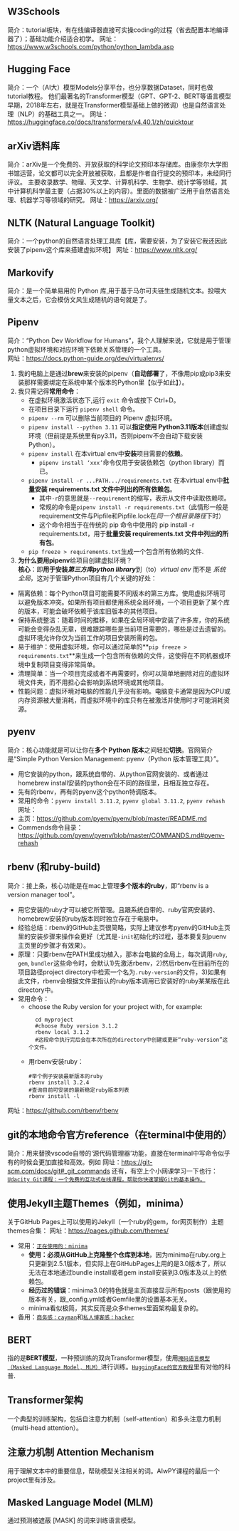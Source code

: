 ## W3Schools
简介：tutorial板块，有在线编译器直接可实操coding的过程（省去配置本地编译器了）；基础功能介绍适合初学。
网址：https://www.w3schools.com/python/python_lambda.asp

## Hugging Face
简介：一个（AI大）模型Models分享平台，也分享数据Dataset，同时也做tutorial教程。
    他们最著名的Transformer模型（GPT、GPT-2、BERT等语言模型早期，2018年左右，就是在Transformer模型基础上做的微调）也是自然语言处理（NLP）的基础工具之一。
网址：https://huggingface.co/docs/transformers/v4.40.1/zh/quicktour

## arXiv语料库
简介：arXiv是一个免费的、开放获取的科学论文预印本存储库。由康奈尔大学图书馆运营，论文都可以完全开放被获取，且都是作者自行提交的预印本，未经同行评议。
    主要收录数学、物理、天文学、计算机科学、生物学、统计学等领域，其中计算机科学最主要（占据30%以上的内容）。里面的数据被广泛用于自然语言处理、机器学习等领域的研究。
网址：https://arxiv.org/

## NLTK (Natural Language Toolkit)
简介：一个python的自然语言处理工具库【库，需要安装，为了安装它我还因此安装了pipenv这个库来搭建虚拟环境】
网址：https://www.nltk.org/

## Markovify
简介：是一个简单易用的 Python 库,用于基于马尔可夫链生成随机文本。投喂大量文本之后，它会模仿文风生成随机的语句就是了。

## Pipenv  
简介：“Python Dev Workflow for Humans”，我个人理解来说，它就是用于管理python虚拟环境和对应环境下依赖关系管理的一个工具。  
网址：https://docs.python-guide.org/dev/virtualenvs/  
1. 我的电脑上是通过**brew**来安装的pipenv（**自动部署**了，不像用pip或pip3来安装那样需要绑定在系统中某个版本的Python里【似乎如此】）。
1. 我只需记得**常用命令**：
   - 在虚拟环境激活状态下,运行 `exit` 命令或按下 Ctrl+D。
   - 在项目目录下运行 `pipenv shell` 命令。
   - `pipenv --rm` 可以删除当前项目的 Pipenv 虚拟环境。
   - `pipenv install --python 3.11` 可以**指定使用 Python3.11版本**创建虚拟环境（但前提是系统里有py3.11，否则pipenv不会自动下载安装Python）。
   - `pipenv install` 在本virtual env中**安装**项目需要的**依赖**。
        - `pipenv install ‘xxx’`命令仅用于安装依赖包（python library）而已。
   - `pipenv install -r ...PATH.../requirements.txt` 在本virtual env中**批量安装 requirements.txt 文件中列出的所有依赖包**。
       - 其中`-r`的意思就是`--requirement`的缩写，表示从文件中读取依赖项。
       - 常规的命令是`pipenv install -r requirements.txt`（此情形一般是requirement文件与Pipfile和Pipfile.lock在*同一个根目录路径*下时）
       - 这个命令相当于在传统的 pip 命令中使用的 pip install -r requirements.txt，用于**批量安装 requirements.txt 文件中列出的所有包**。
   - `pip freeze > requirements.txt`生成一个包含所有依赖的文件.  
1. **为什么要用pipenv**给项目创建虚拟环境？  
**核心**：即**用于安装*第三方库python library***到（to）*virtual env* 而不是 *系统全局*，这对于管理Python项目有几个关键的好处：
- 隔离依赖：每个Python项目可能需要不同版本的第三方库。使用虚拟环境可以避免版本冲突。如果所有项目都使用系统全局环境，一个项目更新了某个库的版本，可能会破坏依赖于该库旧版本的其他项目。
- 保持系统整洁：随着时间的推移，如果在全局环境中安装了许多库，你的系统可能会变得杂乱无章，很难跟踪哪些是当前项目需要的，哪些是过去遗留的。虚拟环境允许你仅为当前工作的项目安装所需的包。
- 易于维护：使用虚拟环境，你可以通过简单的**`pip freeze > requirements.txt`**来生成一个包含所有依赖的文件，这使得在不同机器或环境中复制项目变得非常简单。
- 清理简单：当一个项目完成或者不再需要时，你可以简单地删除对应的虚拟环境文件夹，而不用担心会影响到系统环境或其他项目。
- 性能问题：虚拟环境对电脑的性能几乎没有影响。电脑变卡通常是因为CPU或内存资源被大量消耗，而虚拟环境中的库只有在被激活并使用时才可能消耗资源。


## pyenv
简介：核心功能就是可以让你在**多个 Python 版本**之间轻松**切换**。官网简介是“Simple Python Version Management: pyenv（Python 版本管理工具）”。  
- 用它安装的python，跟系统自带的、从python官网安装的、或者通过homebrew install安装的python会在不同的路径里，且相互独立存在。  
- 先有的rbenv，再有的pyenv这个python特调版本。  
- 常用的命令：`pyenv install 3.11.2`, `pyenv global 3.11.2`, `pyenv rehash`  
网址：  
- 主页：https://github.com/pyenv/pyenv/blob/master/README.md
- Commends命令目录：https://github.com/pyenv/pyenv/blob/master/COMMANDS.md#pyenv-rehash

## rbenv (和ruby-build)
简介：接上条，核心功能是在mac上管理**多个版本的ruby**，即“rbenv is a version manager tool”。   
- 用它安装的ruby才可以被它所管理。且跟系统自带的、ruby官网安装的、homebrew安装的ruby版本同时独立存在于电脑中。
- 经验总结：rbenv的GitHub主页很简略，实际上建议参考pyenv的GitHub主页里的安装步骤来操作会更好（尤其是`-init`初始化的过程，基本要复刻puenv主页里的步骤才有效果）。
- 原理：只要rbenv在PATH里成功植入，那本台电脑的全局上，每次调用`ruby`, `gem`, `bundler`这些命令时，会默认1)先激活rbenv，2)然后rbenv在目前所在的项目路径project directory中检索一个名为`.ruby-version`的文件，3)如果有此文件，rbenv会根据文件里指认的ruby版本调用已安装好的ruby某某版在此directory中。
- 常用命令：
  - choose the Ruby version for your project with, for example:
    ```  
      cd myproject
      #choose Ruby version 3.1.2
      rbenv local 3.1.2  
      #这段命令执行完后会在本次所在的directory中创建或更新“ruby-version”这个文件。  
    ```
  - 用rbenv安装ruby：
    ```
    #举个例子安装最新版本的ruby
    rbenv install 3.2.4
    #查询目前可安装的最新稳定ruby版本列表
    rbenv install -l
    ```  
网址：https://github.com/rbenv/rbenv

## git的本地命令官方reference（在terminal中使用的）
简介：用来替换vscode自带的‘源代码管理器’功能，直接在terminal中写命令似乎有的时候会更加直接和高效。例如
网址：https://git-scm.com/docs/git#_git_commands
还有，有空上个小网课学习一下也行：[`Udacity Git课程：一个免费的互动式在线课程，帮助你快速掌握Git的基本操作。`](https://www.udacity.com/course/version-control-with-git--ud123)


## 使用Jekyll主题Themes（例如，minima）
关于GitHub Pages上可以使用的Jekyll（一个ruby的gem，for网页制作）主题themes合集：
网址：https://pages.github.com/themes/
- 常用：[`正在使用的：minima`](https://github.com/jekyll/minima)
    - **使用：必须从GitHub上克隆整个仓库到本地**，因为minima在ruby.org上只更新到2.5.1版本，但实际上在GitHubPages上用的是3.0版本了，所以无法在本地通过bundle install或者gem install安装到3.0版本及以上的依赖包。
    - **经历过的错误**：minima3.0的特色就是主页直接显示所有posts（跟使用的版本有关，跟_config.yml或者Gemfile里的设置基本无关。
    - minima看似极简，其实反而是众多themes里面架构最复杂的。
- 备用：[`商务感：cayman`](https://github.com/pages-themes/cayman)和[`私人博客感：hacker`](https://github.com/pages-themes/hacker)


## BERT
指的是**BERT模型**，一种预训练的双向Transformer模型，使用[`掩码语言模型（Masked Language Model, MLM）`](#Masked-Language-Model(MLM))进行训练。[`HuggingFace的官方教程`](#Hugging-Face)里有对他的科普.

## Transformer架构
一个典型的训练架构，包括自注意力机制（self-attention）和多头注意力机制（multi-head attention）。

## 注意力机制 Attention Mechanism
用于理解文本中的重要信息，帮助模型关注相关的词。AIwPY课程的最后一个project里有涉及。

## Masked Language Model (MLM)
通过预测被遮蔽 [MASK] 的词来训练语言模型。


